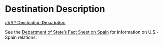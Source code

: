 # Destination Description

[#### Destination Description](javascript:void(0); "Destination Description")

See the [Department of State’s Fact Sheet on Spain](https://www.state.gov/countries-areas/spain/) for information on U.S.-Spain relations.